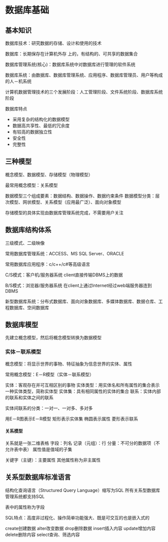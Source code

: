 # 数据库基础

## 基本知识

数据库技术：研究数据的存储、设计和使用的技术

数据库：长期保存在计算机外存 上的，有结构的、可共享的数据集合

数据库管理系统(核心)：数据库系统中对数据库进行管理的软件系统

数据库系统：由数据库、数据库管理系统、应用程序、数据库管理员、用户等构成的人－机系统

计算机数据管理技术的三个发展阶段：人工管理阶段、文件系统阶段、数据库系统阶段

数据库特点
* 采用复杂的结构化的数据模型
* 数据高共享性、最低的冗余度
* 有较高的数据独立性
* 安全性
* 完整性

## 三种模型
概念模型、数据模型、存储模型（物理模型）

最常用概念模型：关系模型

数据模型三个组成要素：数据结构、数据操作、数据约束条件 
数据模型分类：层次模型、网状模型、关系模型（应用最广泛）、面向对象模型

存储模型的具体实现由数据库管理系统完成，不需要用户关注

## 数据库结构体系
三级模式、二级映像

常用数据库管理系统：ACCESS、MS SQL Server、ORACLE

常用数据库应用程序：c/c++/c#等高级语言

C/S模式：客户机/服务器系统
client直接传输DBMS上的数据

B/S模式：浏览器/服务器系统
在client上通过Internet经过web端服务器连到DBMS

新型数据库系统：分布式数据库、面向对象数据库、多媒体数据库、数据仓库、工程数据库、空间数据库 


## 数据库模型
先建立概念模型，然后将概念模型转换为数据模型

### 实体－联系模型
概念模型：将显示世界的事物、特征抽象为信息世界的实体、属性

常用概念模型：E－R模型（实体－联系模型）

实体：客观存在并可互相区别的事物
实体类型：用实体名和所有属性的集合表示一种实体类型，简称实体型
实体集：具有相同属性的实体的集合
联系：实体内部的联系和实体之间的联系

实体间联系的分类：一对一、一对多、多对多

用E－R图表示E－R模型 
矩形表示实体集
椭圆表示属性
菱形表示联系

#### 关系模型
关系就是一张二维表格
字段：列名
记录（元组）：行
分量：不可分的数据项（不允许表中表）
属性值是值域的子集 

关键字（主键）：主要属性
其他属性称为非主属性

## 关系型数据库标准语言
结构化查询语言（Structured Query Language）缩写为SQL
所有关系型数据库管理系统都支持SQL

表中的属性称为字段

SQL特点：高度非过程化、操作简单功能强大、既是可交互的也是嵌入式的

create创建数据
alter改变数据
drop删除数据
insert插入内容
update增加内容
delete删除内容
select查询、筛选内容
